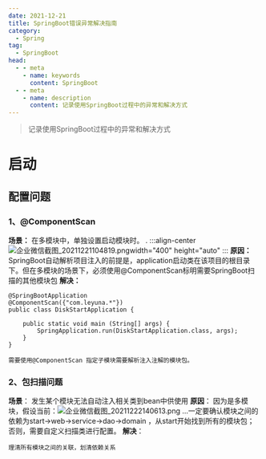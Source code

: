 ```yaml
---
date: 2021-12-21
title: SpringBoot错误异常解决指南
category: 
  - Spring
tag:
  - SpringBoot
head:
  - - meta
    - name: keywords
      content: SpringBoot
  - - meta
    - name: description
      content: 记录使用SpringBoot过程中的异常和解决方式
---
```


> 记录使用SpringBoot过程中的异常和解决方式

# 启动
## 配置问题
### 1、@ComponentScan
**场景：** 在多模块中，单独设置启动模块时。
                                        .
:::align-center
![企业微信截图_20211221104819.png](https://leyunone-img.oss-cn-hangzhou.aliyuncs.com/image/2021-12-21/企业微信截图_20211221104819.png)width="400" height="auto"
:::
**原因：** SpringBoot自动解析项目注入的前提是，application启动类在该项目的根目录下。但在多模块的场景下，必须使用@ComponentScan标明需要SpringBoot扫描的其他模块包
**解决：**
```
@SpringBootApplication
@ComponentScan({"com.leyuna.*"})
public class DiskStartApplication {

    public static void main (String[] args) {
        SpringApplication.run(DiskStartApplication.class, args);
    }
}

需要使用@ComponentScan 指定子模块需要解析注入注解的模块包。
```
### 2、包扫描问题
**场景**： 发生某个模块无法自动注入相关类到bean中供使用
**原因**： 因为是多模块，假设当前：![企业微信截图_20211222140613.png](https://leyunone-img.oss-cn-hangzhou.aliyuncs.com/image/2021-12-22/企业微信截图_20211222140613.png)
 ...一定要确认模块之间的依赖为start->web->service->dao->domain ，从start开始找到所有的模块包；否则，需要自定义扫描类进行配置。
**解决**： 
```
理清所有模块之间的关联，划清依赖关系
```
